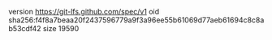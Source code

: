 version https://git-lfs.github.com/spec/v1
oid sha256:f4f8a7beaa20f2437596779a9f3a96ee55b61069d77aeb61694c8c8ab53cdf42
size 19590
